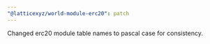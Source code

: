 ```yaml
---
"@latticexyz/world-module-erc20": patch
---
```


Changed erc20 module table names to pascal case for consistency.
